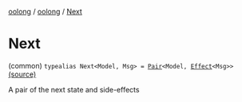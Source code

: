 [oolong](../index.md) / [oolong](index.md) / [Next](./-next.md)

# Next

(common) `typealias Next<Model, Msg> = `[`Pair`](https://kotlinlang.org/api/latest/jvm/stdlib/kotlin/-pair/index.html)`<Model, `[`Effect`](-effect.md)`<Msg>>` [(source)](https://github.com/oolong-kt/oolong/tree/master/oolong/src/commonMain/kotlin/oolong/types.kt#L22)

A pair of the next state and side-effects

